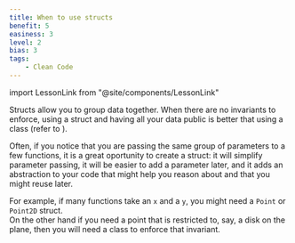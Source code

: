 ```yaml
---
title: When to use structs
benefit: 5
easiness: 3
level: 2
bias: 3
tags:
    - Clean Code
---
```

import LessonLink from "@site/components/LessonLink"

Structs allow you to group data together. When there are no invariants to enforce, using a struct and having all your data public is better that using a class (refer to <LessonLink slug="design-great-classes"/>).

Often, if you notice that you are passing the same group of parameters to a few functions, it is a great oportunity to create a struct: it will simplify parameter passing, it will be easier to add a parameter later, and it adds an abstraction to your code that might help you reason about and that you might reuse later.

For example, if many functions take an `x` and a `y`, you might need a `Point` or `Point2D` struct.<br/>
On the other hand if you need a point that is restricted to, say, a disk on the plane, then you will need a class to enforce that invariant.